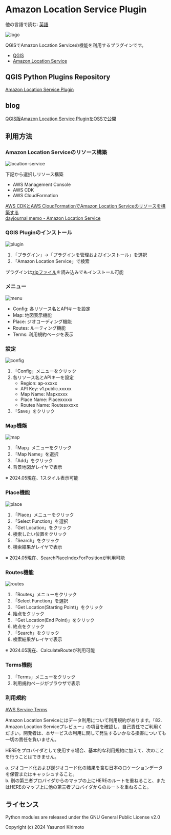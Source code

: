 # Amazon Location Service Plugin

他の言語で読む: [英語](./README.md)

![logo](img/logo.png)

QGISでAmazon Location Serviceの機能を利用するプラグインです。  

- [QGIS](https://qgis.org)  
- [Amazon Location Service](https://aws.amazon.com/location)  

## QGIS Python Plugins Repository

[Amazon Location Service Plugin](https://plugins.qgis.org/plugins/location_service)  

## blog

[QGIS版Amazon Location Service PluginをOSSで公開](https://zenn.dev/mierune/articles/try-110-qgis-amazonlocationservice-plugin)  

## 利用方法

### Amazon Location Serviceのリソース構築

![location-service](img/location-service.png)

下記から選択しリソース構築

- AWS Management Console
- AWS CDK
- AWS CloudFormation

[AWS CDKとAWS CloudFormationでAmazon Location Serviceのリソースを構築する](https://aws.amazon.com/jp/builders-flash/202404/build-amazon-location-service/)  
[dayjournal memo - Amazon Location Service](https://memo.dayjournal.dev/tags/amazon-location-service/)  

### QGIS Pluginのインストール

![plugin](img/plugin.png)

1. 「プラグイン」→「プラグインを管理およびインストール」を選択
2. 「Amazon Location Service」で検索

プラグインは[zipファイル](https://github.com/dayjournal/qgis-amazonlocationservice-plugin/releases)を読み込みでもインストール可能

### メニュー

![menu](img/menu.png)

- Config: 各リソース名とAPIキーを設定
- Map: 地図表示機能
- Place: ジオコーディング機能
- Routes: ルーティング機能
- Terms: 利用規約ページを表示

### 設定

![config](img/config.png)

1. 「Config」メニューをクリック
2. 各リソース名とAPIキーを設定
    - Region: ap-xxxxx
    - API Key: v1.public.xxxxx
    - Map Name: Mapxxxxx
    - Place Name: Placexxxxx
    - Routes Name: Routesxxxxx
3. 「Save」をクリック

### Map機能

![map](img/map.gif)

1. 「Map」メニューをクリック
2. 「Map Name」を選択
3. 「Add」をクリック
4. 背景地図がレイヤで表示

※ 2024.05現在、1スタイル表示可能

### Place機能

![place](img/place.gif)

1. 「Place」メニューをクリック
2. 「Select Function」を選択
3. 「Get Location」をクリック
4. 検索したい位置をクリック
5. 「Search」をクリック
6. 検索結果がレイヤで表示

※ 2024.05現在、SearchPlaceIndexForPositionが利用可能

### Routes機能

![routes](img/routes.gif)

1. 「Routes」メニューをクリック
2. 「Select Function」を選択
3. 「Get Location(Starting Point)」をクリック
4. 始点をクリック
5. 「Get Location(End Point)」をクリック
6. 終点をクリック
7. 「Search」をクリック
8. 検索結果がレイヤで表示

※ 2024.05現在、CalculateRouteが利用可能

### Terms機能

1. 「Terms」メニューをクリック
2. 利用規約ページがブラウザで表示

### 利用規約

[AWS Service Terms](https://aws.amazon.com/jp/service-terms)

Amazon Location Serviceにはデータ利用について利用規約があります。「82. Amazon Location Serviceプレビュー」の項目を確認し、自己責任でご利用ください。開発者は、本サービスの利用に関して発生するいかなる損害についても一切の責任を負いません。  

HEREをプロバイダとして使用する場合、基本的な利用規約に加えて、次のことを行うことはできません。  

a. ジオコード化および逆ジオコード化の結果を含む日本のロケーションデータを保管またはキャッシュすること。  
b. 別の第三者プロバイダからのマップの上にHEREのルートを重ねること、またはHEREのマップ上に他の第三者プロバイダからのルートを重ねること。  

## ライセンス

Python modules are released under the GNU General Public License v2.0

Copyright (c) 2024 Yasunori Kirimoto
